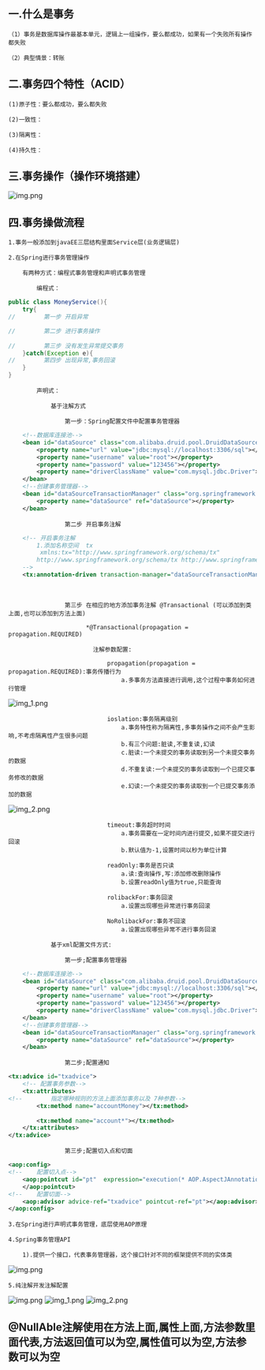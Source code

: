 ## 一.什么是事务

    （1）事务是数据库操作最基本单元，逻辑上一组操作，要么都成功，如果有一个失败所有操作都失败

    （2）典型情景：转账

## 二.事务四个特性（ACID）
    
    (1)原子性：要么都成功，要么都失败

    (2)一致性：

    (3)隔离性：

    (4)持久性：

## 三.事务操作（操作环境搭建）

![img.png](Images/img_29.png)

## 四.事务操做流程

    1.事务一般添加到javaEE三层结构里面Service层(业务逻辑层)

    2.在Spring进行事务管理操作
        
        有两种方式：编程式事务管理和声明式事务管理
        
            编程式：
```java
public class MoneyService(){
    try{
//        第一步 开启异常

//        第二步 进行事务操作
                
//        第三步 没有发生异常提交事务
    }catch(Exception e){
//        第四步 出现异常,事务回滚
    }
}
```
            声明式：

                基于注解方式

                    第一步：Spring配置文件中配置事务管理器
```xml
    <!--数据库连接池-->
    <bean id="dataSource" class="com.alibaba.druid.pool.DruidDataSource" destroy-method="close">
        <property name="url" value="jdbc:mysql://localhost:3306/sql"></property>
        <property name="username" value="root"></property>
        <property name="password" value="123456"></property>
        <property name="driverClassName" value="com.mysql.jdbc.Driver"></property>
    </bean>
    <!--创建事务管理器-->
    <bean id="dataSourceTransactionManager" class="org.springframework.jdbc.datasource.DataSourceTransactionManager">
        <property name="dataSource" ref="dataSource"></property>
    </bean>
```
                    第二步 开启事务注解
```xml
    <!-- 开启事务注解
        1.添加名称空间  tx
         xmlns:tx="http://www.springframework.org/schema/tx"
        http://www.springframework.org/schema/tx http://www.springframework.org/schema/tx/spring-tx.xsd
    -->
    <tx:annotation-driven transaction-manager="dataSourceTransactionManager"></tx:annotation-driven>
 
    
```
                    第三步 在相应的地方添加事务注解 @Transactional (可以添加到类上面,也可以添加到方法上面)
                            
                          *@Transactional(propagation = propagation.REQUIRED)

                            注解参数配置:

                                propagation(propagation = propagation.REQUIRED):事务传播行为
                                    a.多事务方法直接进行调用,这个过程中事务如何进行管理
![img_1.png](Images/img_31.png)

                                ioslation:事务隔离级别
                                    a.事务特性称为隔离性,多事务操作之间不会产生影响,不考虑隔离性产生很多问题
                                    b.有三个问题:脏读,不重复读,幻读
                                    c.脏读:一个未提交的事务读取到另一个未提交事务的数据
                                    d.不重复读:一个未提交的事务读取到一个已提交事务修改的数据
                                    e.幻读:一个未提交的事务读取到一个已提交事务添加的数据
![img_2.png](Images/img_32.png)

                                timeout:事务超时时间
                                    a.事务需要在一定时间内进行提交,如果不提交进行回滚
                                    b.默认值为-1,设置时间以秒为单位计算
                            
                                readOnly:事务是否只读
                                    a.读:查询操作,写:添加修改删除操作
                                    b.设置readOnly值为true,只能查询

                                rolibackFor:事务回滚
                                    a.设置出现哪些异常进行事务回滚
 
                                NoRolibackFor:事务不回滚
                                    a.设置出现哪些异常不进行事务回滚

                基于xml配置文件方式:
      
                    第一步;配置事务管理器
```xml
    <!--数据库连接池-->
    <bean id="dataSource" class="com.alibaba.druid.pool.DruidDataSource" destroy-method="close">
        <property name="url" value="jdbc:mysql://localhost:3306/sql"></property>
        <property name="username" value="root"></property>
        <property name="password" value="123456"></property>
        <property name="driverClassName" value="com.mysql.jdbc.Driver"></property>
    </bean>
    <!--创建事务管理器-->
    <bean id="dataSourceTransactionManager" class="org.springframework.jdbc.datasource.DataSourceTransactionManager">
        <property name="dataSource" ref="dataSource"></property>
    </bean>
```
                    第二步;配置通知
```xml
<tx:advice id="txadvice">
    <!-- 配置事务参数-->
    <tx:attributes>
<!--        指定哪种规则的方法上面添加事务以及 7种参数-->
        <tx:method name="accountMoney"></tx:method>
        
        <tx:method name="account*"></tx:method>
    </tx:attributes>
</tx:advice>
```
                    第三步;配置切入点和切面
```xml
<aop:config>
<!--    配置切入点-->
    <aop:pointcut id="pt"  expression="execution(* AOP.AspectJAnnotation.User.add())">
    </aop:pointcut> 
<!--    配置切面-->
    <aop:advisor advice-ref="txadvice" pointcut-ref="pt"></aop:advisor>
</aop:config>
```

    3.在Spring进行声明式事务管理，底层使用AOP原理

    4.Spring事务管理API

        1).提供一个接口，代表事务管理器，这个接口针对不同的框架提供不同的实体类

![img.png](Images/img_30.png)

    5.纯注解开发注解配置
![img.png](Images/img_33.png)
![img_1.png](Images/img_34.png)
![img_2.png](Images/img_35.png)


## @NullAble注解使用在方法上面,属性上面,方法参数里面代表,方法返回值可以为空,属性值可以为空,方法参数可以为空
